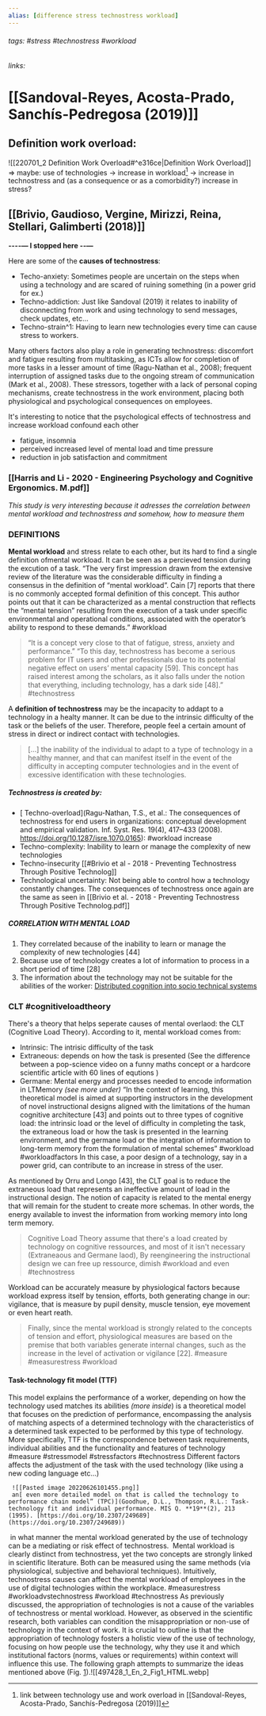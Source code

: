 ```yaml
---
alias: [difference stress technostress workload]
---
```

###### tags: #stress #technostress #workload 
###### links:
# [[Sandoval-Reyes, Acosta-Prado, Sanchís-Pedregosa (2019)]]
## Definition work overload: 
![[220701_2 Definition Work Overload#^e316ce|Definition Work Overload]]
=> maybe: use of technologies -> increase in workload[^1] -> increase in technostress and (as a consequence or as a comorbidity?) increase in stress?

## [[Brivio, Gaudioso, Vergine, Mirizzi, Reina, Stellari, Galimberti (2018)]]
**----— I stopped here --—**

Here are some of the **causes of technostress**:
- Techo-anxiety: Sometimes people are uncertain on the steps when using a technology and are scared of ruining something (in a power grid for ex.)
- Techno-addiction: Just like  Sandoval (2019) it relates to inability of disconnecting from work and using technology to send messages, check updates, etc...
- Techno-strain^1: Having to learn new technologies every time can cause stress to workers.

Many others factors also play a role in generating technostress: 
	discomfort and fatigue resulting from multitasking, as ICTs allow for completion of more tasks in a lesser amount of time (Ragu-Nathan et al., 2008); frequent interruption of assigned tasks due to the ongoing stream of communication (Mark et al., 2008). These stressors, together with a lack of personal coping mechanisms, create technostress in the work environment, placing both physiological and psychological consequences on employees.


It's interesting to notice that the psychological effects of technostress and increase workload confound each other
- fatigue, insomnia
- perceived increased level of mental load and time pressure
- reduction in job satisfaction and commitment


### [[Harris and Li - 2020 - Engineering Psychology and Cognitive Ergonomics. M.pdf]] 
 *This study is very interesting because it adresses the correlation between mental workload and technostress and somehow, how to measure them*

### DEFINITIONS
**Mental workload** and stress relate to each other, but its hard to find a single definition ofmental workload. It can be seen as a percieved tension during the excution of a task.
	 “The very first impression drawn from the extensive review of the literature was the considerable difficulty in finding a consensus in the definition of “mental workload”. Cain [7] reports that there is no commonly accepted formal definition of this concept. This author points out that it can be characterized as a mental construction that reflects the “mental tension” resulting from the execution of a task under specific environmental and operational conditions, associated with the operator’s ability to respond to these demands.” #workload 
>“It is a concept very close to that of fatigue, stress, anxiety and performance.” 
“To this day, technostress has become a serious problem for IT users and other professionals due to its potential negative effect on users’ mental capacity [59]. This concept has raised interest among the scholars, as it also falls under the notion that everything, including technology, has a dark side [48].” #technostress 

A **definition of technostress** may be the incapacity to addapt to a technology in a healty manner. It can be due to the intrinsic difficulty of the task or the beliefs of the user. Therefore, people feel a certain amount of stress in direct or indirect contact with technologies.
>[...] the inability of the individual to adapt to a type of technology in a healthy manner, and that can manifest itself in the event of the difficulty in accepting computer technologies and in the event of excessive identification with these technologies. 



##### Technostress is created by:
- [ Techno-overload](Ragu-Nathan, T.S., et al.: The consequences of technostress for end users in organizations: conceptual development and empirical validation. Inf. Syst. Res. 19(4), 417–433 (2008). https://doi.org/10.1287/isre.1070.0165): #workload  increase
- Techno-complexity: Inability to learn or manage the complexity of new technologies
- Techno-insecurity [[#Brivio et al - 2018 - Preventing Technostress Through Positive Technolog]]
- Technological uncertainty: Not being able to control how a technology constantly changes.
The consequences of technostress once again are the same as seen in [[Brivio et al. - 2018 - Preventing Technostress Through Positive Technolog.pdf]]


##### CORRELATION WITH  MENTAL LOAD
1. They correlated because of the inability to learn or manage the complexity of new technologies [44]
2. Because use of technology creates a lot of information to process in a short period of time [28]
3. The information about the technology may not be suitable for the abilities of the worker: [Distributed cognition into socio technical systems](https://link.springer.com/article/10.1007/s10111-013-0256-9)


### CLT #cognitiveloadtheory
There's a theory that helps seperate causes of mental overlaod: the CLT (Cognitive Load Theory). According to it, mental workload comes from: 
- Intrinsic: The intrisic difficulty of the task
- Extraneous: depends on how the task is presented (See the difference between a pop-science video on a funny maths concept or a hardcore scientific article with 60 lines of equtions )
- Germane: Mental energy and processes needed to encode information in LTMemory *(see more under)*
	“In the context of learning, this theoretical model is aimed at supporting instructors in the development of novel instructional designs aligned with the limitations of the human cognitive architecture [43] and points out to three types of cognitive load: the intrinsic load or the level of difficulty in completing the task, the extraneous load or how the task is presented in the learning environment, and the germane load or the integration of information to long-term memory from the formulation of mental schemes” #workload #workloadfactors 
In this case, a poor design of a technology, say in a power grid, can contribute to an increase in stress of the user. 

As mentioned by Orru and Longo [43], the CLT goal is to reduce the extraneous load that represents an ineffective amount of load in the instructional design. The notion of capacity is related to the mental energy that will remain for the student to create more schemas. In other words, the energy available to invest the information from working memory into long term memory.
>Cognitive Load Theory assume that there's a load created by technology on cognitive ressources, and most of it isn't necessary (Extraneaous and Germane laod), By reengineering the instructional design we can free up ressource, dimish #workload  and even #technostress 
>


Workload can be accurately measure by physiological factors because workload express itself by tension, efforts, both generating change in our: vigilance, that is measure by pupil density, muscle tension, eye movement or even heart reath. 
>Finally, since the mental workload is strongly related to the concepts of tension and effort, physiological measures are based on the premise that both variables generate internal changes, such as the increase in the level of activation or vigilance [22]. 
> #measure #measurestress #workload  



#### Task-technology fit model (TTF)
This model explains the performance of a worker, depending on how the technology used matches its abilities *(more inside*)
	 is a theoretical model that focuses on the prediction of performance, encompassing the analysis of matching aspects of a determined technology with the characteristics of a determined task expected to be performed by this type of technology. More specifically, TTF is the correspondence between task requirements, individual abilities and the functionality and features of technology #measure #stressmodel #stressfactors #technostress 
 Different factors affects the adjustment of the task with the used technology (like using a new coding language etc...) 
 
	 ![[Pasted image 20220626101455.png]]
	 an[ even more detailed model on that is called the technology to performance chain model” (TPC)](Goodhue, D.L., Thompson, R.L.: Task-technology fit and individual performance. MIS Q. **19**(2), 213 (1995). [https://doi.org/10.2307/249689](https://doi.org/10.2307/249689))
 in what manner the mental workload generated by the use of technology can be a mediating or risk effect of technostress.
 Mental workload is clearly distinct from technostress, yet the two concepts are strongly linked in scientific literature. Both can be measured using the same methods (via physiological, subjective and behavioral techniques). Intuitively, technostress causes can affect the mental workload of employees in the use of digital technologies within the workplace. #measurestress #workloadvstechnostress #workload #technostress 
	As previously discussed, the appropriation of technologies is not a cause of the variables of technostress or mental workload. However, as observed in the scientific research, both variables can condition the misappropriation or non-use of technology in the context of work. It is crucial to outline is that the appropriation of technology fosters a holistic view of the use of technology, focusing on how people use the technology, why they use it and which institutional factors (norms, values or requirements) within context will influence this use. The following graph attempts to summarize the ideas mentioned above (Fig. [1](https://link.springer.com/chapter/10.1007/978-3-030-49044-7_2#Fig1)).![[497428_1_En_2_Fig1_HTML.webp]
	

[^1]: link between technology use and work overload in [[Sandoval-Reyes, Acosta-Prado, Sanchís-Pedregosa (2019)]]